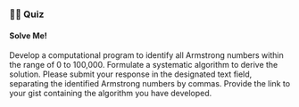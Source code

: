 <h3>👩‍💻 Quiz </h3>

<h4>Solve Me!</h4>
<p>Develop a computational program to identify all Armstrong numbers within the range of 0 to 100,000.
Formulate a systematic algorithm to derive the solution. Please submit your response in the designated text field,
separating the identified Armstrong numbers by commas. Provide the link to your gist containing the algorithm you have developed.</p>

